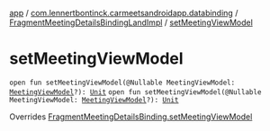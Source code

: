 [app](../../index.md) / [com.lennertbontinck.carmeetsandroidapp.databinding](../index.md) / [FragmentMeetingDetailsBindingLandImpl](index.md) / [setMeetingViewModel](./set-meeting-view-model.md)

# setMeetingViewModel

`open fun setMeetingViewModel(@Nullable MeetingViewModel: `[`MeetingViewModel`](../../com.lennertbontinck.carmeetsandroidapp.viewmodels/-meeting-view-model/index.md)`?): `[`Unit`](https://kotlinlang.org/api/latest/jvm/stdlib/kotlin/-unit/index.html)
`open fun setMeetingViewModel(@Nullable MeetingViewModel: `[`MeetingViewModel`](../../com.lennertbontinck.carmeetsandroidapp.viewmodels/-meeting-view-model/index.md)`?): `[`Unit`](https://kotlinlang.org/api/latest/jvm/stdlib/kotlin/-unit/index.html)

Overrides [FragmentMeetingDetailsBinding.setMeetingViewModel](../-fragment-meeting-details-binding/set-meeting-view-model.md)

